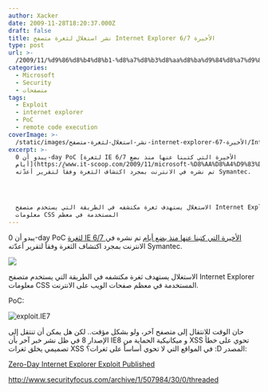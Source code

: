 ```yaml
---
author: Xacker
date: 2009-11-28T18:20:37.000Z
draft: false
title: نشر استغلال لثغرة متصفح Internet Explorer 6/7 الأخيرة
type: post
url: >-
  /2009/11/%d9%86%d8%b4%d8%b1-%d8%a7%d8%b3%d8%aa%d8%ba%d9%84%d8%a7%d9%84-%d9%84%d8%ab%d8%ba%d8%b1%d8%a9-%d9%85%d8%aa%d8%b5%d9%81%d8%ad-internet-explorer-67-%d8%a7%d9%84%d8%a3%d8%ae%d9%8a%d8%b1%d8%a9/
categories:
  - Microsoft
  - Security
  - متصفحات
tags:
  - Exploit
  - internet explorer
  - PoC
  - remote code execution
coverImage: >-
  /static/images/نشر-استغلال-لثغرة-متصفح-internet-explorer-67-الأخيرة/Internet_Explorer_7_Logo.png
excerpt: >-
  يبدو أن 0-day PoC [لثغرة IE 6/7 الأخيرة التي كتبنا عنها منذ بضع
  أيام](https://www.it-scoop.com/2009/11/microsoft-%D8%AA%D8%A4%D9%83%D8%AF-%D9%88%D8%AC%D9%88%D8%AF-%D8%A7%D9%84%D8%AB%D8%BA%D8%B1%D8%A9-%D8%A7%D9%84%D9%85%D9%83%D8%AA%D8%B4%D9%81%D8%A9-%D8%AD%D8%AF%D9%8A%D8%AB%D8%A7-%D9%81%D9%8A-internet-e/)
  تم نشره في الانترنت بمجرد اكتشاف الثغرة وفقاً لتقرير أعدّته Symantec.




  الاستغلال يستهدف ثغرة مكتشفه في الطريقة التي يستخدم متصفح Internet Explorer
  معلومات CSS المستخدمة في معظم
---
```

يبدو أن 0-day PoC [لثغرة IE 6/7 الأخيرة التي كتبنا عنها منذ بضع أيام](https://www.it-scoop.com/2009/11/microsoft-%D8%AA%D8%A4%D9%83%D8%AF-%D9%88%D8%AC%D9%88%D8%AF-%D8%A7%D9%84%D8%AB%D8%BA%D8%B1%D8%A9-%D8%A7%D9%84%D9%85%D9%83%D8%AA%D8%B4%D9%81%D8%A9-%D8%AD%D8%AF%D9%8A%D8%AB%D8%A7-%D9%81%D9%8A-internet-e/) تم نشره في الانترنت بمجرد اكتشاف الثغرة وفقاً لتقرير أعدّته Symantec.

![](/static/images/نشر-استغلال-لثغرة-متصفح-internet-explorer-67-الأخيرة/Internet_Explorer\_7\_Logo.png)

الاستغلال يستهدف ثغرة مكتشفه في الطريقة التي يستخدم متصفح Internet Explorer معلومات CSS المستخدمة في معظم صفحات الويب على الانترنت.

PoC:

![exploit.IE7](/static/images/نشر-استغلال-لثغرة-متصفح-internet-explorer-67-الأخيرة/exploit.IE7\_.PNG)

حان الوقت للانتقال إلى متصفح آخر، ولو بشكل مؤقت.. لكن هل يمكن أن تنتقل إلى الإصدار 8 في ظل نشر خبر آخر بأن IE8 و ميكانيكية الحماية من XSS تحوي على خطأ تصميمي يخلق ثغرات XSS في المواقع التي لا تحوي أساساً على ثغرات؟ :D المصدر:

[Zero-Day Internet Explorer Exploit Published](http://www.symantec.com/connect/blogs/zero-day-internet-explorer-exploit-published)

<http://www.securityfocus.com/archive/1/507984/30/0/threaded>
